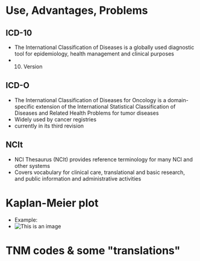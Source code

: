 # Use, Advantages, Problems
## ICD-10
- The International Classification of Diseases is a globally used diagnostic tool for epidemiology, health management and clinical purposes
- 10. Version
## ICD-O
- The International Classification of Diseases for Oncology is a domain-specific extension of the International Statistical Classification of Diseases and Related Health Problems for tumor diseases
- Widely used by cancer registries
- currently in its third revision
## NCIt
- NCI Thesaurus (NCIt) provides reference terminology for many NCI and other systems
- Covers vocabulary for clinical care, translational and basic research, and public information and administrative activities
# Kaplan-Meier plot
- Example: <br>
- ![This is an image](https://www.medcalc.org/manual/images/kaplan-meier-curves.png)
# TNM codes &  some "translations"
